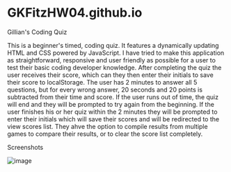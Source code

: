 # GKFitzHW04.github.io

Gillian's Coding Quiz


This is a beginner's timed, coding quiz. 
It features a dynamically updating HTML and CSS powered by JavaScript. I have tried to make this application as straightforward, responsive and user friendly as possible for a user to test their basic coding developer knowledge. After completing the quiz the user receives their score, which can they then enter their initials to save their score to localStorage. The user has 2 minutes to answer all 5 questions, but for every wrong answer, 20 seconds and 20 points is subtracted from their time and score. If the user runs out of time, the quiz will end and they will be prompted  to try again from the beginning. If the user finishes his or her quiz within the 2 minutes they will be prompted to enter their initials which will save their scores and will be redirected to the view scores list. They ahve the option to compile results from multiple games to compare their results, or to clear the score list completely.

Screenshots

![image](https://user-images.githubusercontent.com/73301331/112708658-aa137e00-8e89-11eb-8285-9a99298e28b9.png)



